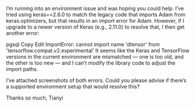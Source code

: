 I’m running into an environment issue and was hoping you could help. I’ve tried using keras==2.6.0 to match the legacy code that imports Adam from keras.optimizers, but that results in an import error for Adam. However, if I upgrade to a newer version of Keras (e.g., 2.11.0) to resolve that, I then get another error:

pgsql
Copy
Edit
ImportError: cannot import name 'dtensor' from 'tensorflow.compat.v2.experimental'
It seems like the Keras and TensorFlow versions in the current environment are mismatched — one is too old, and the other is too new — and I can’t modify the library code to adjust the import paths.

I’ve attached screenshots of both errors. Could you please advise if there’s a supported environment setup that would resolve this?

Thanks so much,
Tianyi

